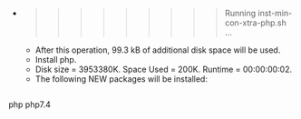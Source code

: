 * >>>>>>>>> Running inst-min-con-xtra-php.sh ...
  * After this operation, 99.3 kB of additional disk space will be used.
  * Install php.
  * Disk size = 3953380K. Space Used = 200K. Runtime = 00:00:00:02.
  * The following NEW packages will be installed:
  ```bash
php php7.4
  ```
